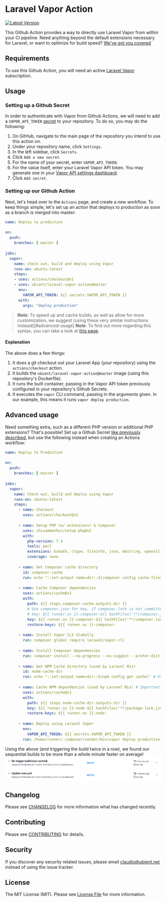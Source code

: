 # Laravel Vapor Action

[![Latest Version](https://img.shields.io/github/release/ubient/laravel-vapor-action.svg?style=flat-square)](https://github.com/ubient/laravel-vapor-action/releases)

This Github Action provides a way to directly use Laravel Vapor from within your CI pipeline.
Need anything beyond the default extensions necessary for Laravel, or want to optimize for build speed? [We've got you covered](#advanced-usage)

## Requirements

To use this Github Action, you will need an active [Laravel Vapor](https://vapor.laravel.com) subscription.

## Usage

### Setting up a Github Secret
In order to authenticate with Vapor from Github Actions, we will need to add a `VAPOR_API_TOKEN` [secret](https://help.github.com/en/articles/virtual-environments-for-github-actions#creating-and-using-secrets-encrypted-variables) to your repository.
To do so, you may do the following:
1. On GitHub, navigate to the main page of the repository you intend to use this action on.
2. Under your repository name, click `Settings`.
3. In the left sidebar, click `Secrets`.
4. Click `Add a new secret`.
5. For the name of your secret, enter `VAPOR_API_TOKEN`.
6. For the value itself, enter your Laravel Vapor API token. You may generate one in your  [Vapor API settings dashboard](https://vapor.laravel.com/app/account/api-tokens).
7. Click `Add secret`.

### Setting up our Github Action
Next, let's head over to the `Actions` page, and create a new workflow.
To keep things simple, let's set up an action that deploys to production as soon as a branch is merged into master:

```yaml
name: Deploy to production

on:
  push:
    branches: [ master ]

jobs:
  vapor:
    name: Check out, build and deploy using Vapor
    runs-on: ubuntu-latest
    steps:
    - uses: actions/checkout@v1
    - uses: ubient/laravel-vapor-action@master
      env:
        VAPOR_API_TOKEN: ${{ secrets.VAPOR_API_TOKEN }}
      with:
        args: "deploy production"
```

> **Note**: To speed up and cache builds, as well as allow for more customization, we suggest (using these very similar instructions instead)[#advanced-usage]
> **Note**: To find out more regarding this syntax, you can take a look at [this page](https://help.github.com/en/actions/reference/workflow-syntax-for-github-actions#onevent_nametypes).

#### Explanation

The above does a few things:
1. It does a git checkout out your Laravel App (your repository) using the `actions/checkout` action.
2. It builds the `ubient/laravel-vapor-action@master` image (using this repository's Dockerfile).
3. It runs the built container, passing in the Vapor API token previously configured in your repository's Github Secrets.
4. It executes the `vapor` CLI command, passing in the arguments given. In our example, this means it runs `vapor deploy production`.


## Advanced usage
Need something extra, such as a different PHP version or additional PHP extensions? That's possible!
Set up a Github Secret [like previously described](#setting-up-our-github-action), but use the following instead when creating an Actions workflow:

```yaml
name: Deploy to Production

on:
  push:
    branches: [ master ]

jobs:
  vapor:
    name: Check out, build and deploy using Vapor
    runs-on: ubuntu-latest
    steps:
      - name: Checkout
        uses: actions/checkout@v2

      - name: Setup PHP (w/ extensions) & Composer
        uses: shivammathur/setup-php@v2
        with:
          php-version: 7.4
          tools: pecl
          extensions: bcmath, ctype, fileinfo, json, mbstring, openssl, pdo, tokenizer, xml
          coverage: none

      - name: Get Composer cache directory
        id: composer-cache
        run: echo "::set-output name=dir::$(composer config cache-files-dir)"

      - name: Cache Composer dependencies
        uses: actions/cache@v1
        with:
          path: ${{ steps.composer-cache.outputs.dir }}
          # Use composer.json for key, if composer.lock is not committed.
          # key: ${{ runner.os }}-composer-${{ hashFiles('**/composer.json') }}
          key: ${{ runner.os }}-composer-${{ hashFiles('**/composer.lock') }}
          restore-keys: ${{ runner.os }}-composer-

      - name: Install Vapor CLI Globally
        run: composer global require laravel/vapor-cli

      - name: Install Composer dependencies
        run: composer install --no-progress --no-suggest --prefer-dist --optimize-autoloader

      - name: Get NPM Cache directory (used by Laravel Mix)
        id: node-cache-dir
        run: echo "::set-output name=dir::$(npm config get cache)" # Use $(yarn cache dir) for yarn

      - name: Cache NPM dependencies (used by Laravel Mix) # Important: Don't cache the node_modules folder!
        uses: actions/cache@v1
        with:
          path: ${{ steps.node-cache-dir.outputs.dir }}
          key: ${{ runner.os }}-node-${{ hashFiles('**/package-lock.json') }} # Use '**/yarn.lock' for yarn
          restore-keys: ${{ runner.os }}-node-

      - name: Deploy using Laravel Vapor
        env:
          VAPOR_API_TOKEN: ${{ secrets.VAPOR_API_TOKEN }}
        run: /home/runner/.composer/vendor/bin/vapor deploy production
```

Using the above (and triggering the build twice in a row), we found our sequential builds to be more than a whole minute faster on average!
![Example of speed gains, with and without a warmed cache](/images/advanced-usage-caching.png)


## Changelog

Please see [CHANGELOG](CHANGELOG.md) for more information what has changed recently.

## Contributing

Please see [CONTRIBUTING](CONTRIBUTING.md) for details.

## Security

If you discover any security related issues, please email claudio@ubient.net instead of using the issue tracker.

## License

The MIT License (MIT). Please see [License File](LICENSE.md) for more information.
